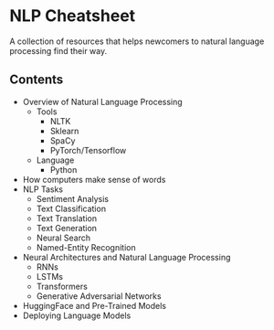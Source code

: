 # NLP Cheatsheet

A collection of resources that helps newcomers to natural language processing find their way.

## Contents

- Overview of Natural Language Processing
  - Tools
    - NLTK
    - Sklearn
    - SpaCy
    - PyTorch/Tensorflow
  - Language
    - Python
- How computers make sense of words
- NLP Tasks
  - Sentiment Analysis
  - Text Classification
  - Text Translation
  - Text Generation
  - Neural Search
  - Named-Entity Recognition
- Neural Architectures and Natural Language Processing
  - RNNs
  - LSTMs
  - Transformers
  - Generative Adversarial Networks
- HuggingFace and Pre-Trained Models
- Deploying Language Models
